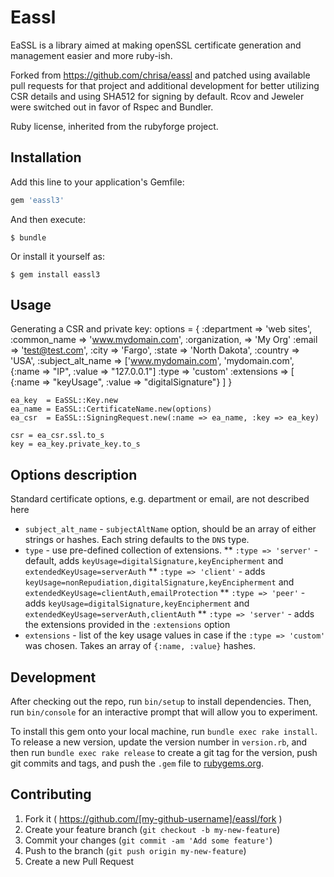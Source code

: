 # Eassl

EaSSL is a library aimed at making openSSL certificate generation and management easier and more ruby-ish.

Forked from https://github.com/chrisa/eassl and patched using available pull requests for that project and additional development for better utilizing CSR details and using SHA512 for signing by default.  Rcov and Jeweler were switched out in favor of Rspec and Bundler.
 
Ruby license, inherited from the rubyforge project.

## Installation

Add this line to your application's Gemfile:

```ruby
gem 'eassl3'
```

And then execute:

    $ bundle

Or install it yourself as:

    $ gem install eassl3

## Usage

Generating a CSR and private key:
    options = {
      :department     => 'web sites',
      :common_name    => 'www.mydomain.com',
      :organization,  => 'My Org'
      :email          => 'test@test.com',
      :city           => 'Fargo',
      :state          => 'North Dakota',
      :country        => 'USA',
      :subject_alt_name => ['www.mydomain.com', 'mydomain.com', {:name => "IP", :value => "127.0.0.1"]
      :type           => 'custom'
      :extensions     => [ {:name => "keyUsage", :value => "digitalSignature"} ]
    }

    ea_key  = EaSSL::Key.new
    ea_name = EaSSL::CertificateName.new(options)
    ea_csr  = EaSSL::SigningRequest.new(:name => ea_name, :key => ea_key)

    csr = ea_csr.ssl.to_s
    key = ea_key.private_key.to_s

## Options description
Standard certificate options, e.g. department or email, are not described here
* `subject_alt_name` - `subjectAltName` option, should be an array of either strings or hashes. Each string defaults to the `DNS` type.
* `type` - use pre-defined collection of extensions.
** `:type => 'server'` - default, adds `keyUsage=digitalSignature,keyEncipherment` and `extendedKeyUsage=serverAuth`
** `:type => 'client'` - adds `keyUsage=nonRepudiation,digitalSignature,keyEncipherment` and `extendedKeyUsage=clientAuth,emailProtection`
** `:type => 'peer'` - adds `keyUsage=digitalSignature,keyEncipherment` and `extendedKeyUsage=serverAuth,clientAuth`
** `:type => 'server'` - adds the extensions provided in the `:extensions` option
* `extensions` - list of the key usage values in case if the `:type => 'custom'` was chosen. Takes an array of `{:name, :value}` hashes.

## Development

After checking out the repo, run `bin/setup` to install dependencies. Then, run `bin/console` for an interactive prompt that will allow you to experiment.

To install this gem onto your local machine, run `bundle exec rake install`. To release a new version, update the version number in `version.rb`, and then run `bundle exec rake release` to create a git tag for the version, push git commits and tags, and push the `.gem` file to [rubygems.org](https://rubygems.org).

## Contributing

1. Fork it ( https://github.com/[my-github-username]/eassl/fork )
2. Create your feature branch (`git checkout -b my-new-feature`)
3. Commit your changes (`git commit -am 'Add some feature'`)
4. Push to the branch (`git push origin my-new-feature`)
5. Create a new Pull Request
